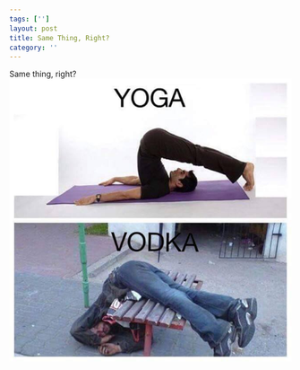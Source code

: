 ```yaml
---
tags: ['']
layout: post
title: Same Thing, Right?
category: ''
---
```

Same thing, right?
![Same thing, right?](/uploads/2015-3-8-same-thing-right.jpg)
